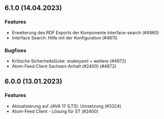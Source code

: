
## 6.1.0 (14.04.2023)

### Features

* Erweiterung des RDF Exports der Komponente interface-search  (#4960)
* Interface Search: Hilfe mit der Konfiguration (#4811)

### Bugfixes

* Kritische Sicherheitslücke: snakeyaml + weitere  (#4972)
* Atom-Feed Client Sachsen-Anhalt (#2400)  (#4672)
    
## 6.0.0 (13.01.2023)

### Features

* Aktualisierung auf JAVA 17 (LTS): Umsetzung (#3324)
* Atom-Feed Client - Lösung für ST (#2400)




    